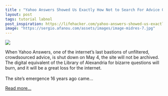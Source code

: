 ```yaml
---
title : "Yahoo Answers Showed Us Exactly How Not to Search For Advice Online"
layout: post
tags: tutorial labnol
post_inspiration: https://lifehacker.com/yahoo-answers-showed-us-exactly-how-not-to-search-for-1846650662
image: "https://sergio.afanou.com/assets/images/image-midres-7.jpg"
---
```


<img src="https://i.kinja-img.com/gawker-media/image/upload/s--P4lmNvUe--/c_fit,fl_progressive,q_80,w_636/vok4fibtkik4sf0eqqkh.jpg" /><p>When Yahoo Answers, one of the internet’s last bastions of unfiltered, crowdsourced advice, is shut down on May 4, the site will not be archived. The digital equivalent of the Library of Alexandria for bizarre questions will burn, and it will be a great loss for the internet. <br><br>The site’s emergence 16 years ago came…</p><p><a href="https://lifehacker.com/yahoo-answers-showed-us-exactly-how-not-to-search-for-1846650662">Read more...</a></p>